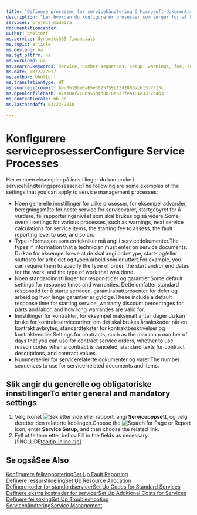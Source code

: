 ```yaml
---
title: "Definere prosesser for servicehåndtering | Microsoft-dokumentasjon"
description: "Lær hvordan du konfigurerer prosesser som sørger for at kundene dine er tilfreds med kundeservicen."
services: project-madeira
documentationcenter: 
author: bholtorf
ms.service: dynamics365-financials
ms.topic: article
ms.devlang: na
ms.tgt_pltfrm: na
ms.workload: na
ms.search.keywords: service, number sequences, setup, warnings, fee, contracts, warranties
ms.date: 08/22/2017
ms.author: bholtorf
ms.translationtype: HT
ms.sourcegitcommit: bec0619be0a65e3625759e13d2866ac615d7513c
ms.openlocfilehash: 87a18af2c88955d4d0b78eb37fea161e3332c4b3
ms.contentlocale: nb-no
ms.lasthandoff: 03/22/2018

---
```

# <a name="configure-service-processes"></a><span data-ttu-id="6201d-103">Konfigurere serviceprosesser</span><span class="sxs-lookup"><span data-stu-id="6201d-103">Configure Service Processes</span></span>
<span data-ttu-id="6201d-104">Her er noen eksempler på innstillinger du kan bruke i servicehåndteringsprosessene:</span><span class="sxs-lookup"><span data-stu-id="6201d-104">The following are some examples of the settings that you can apply to service management processes:</span></span>  
  
* <span data-ttu-id="6201d-105">Noen generelle innstillinger for ulike prosesser, for eksempel advarsler, beregningsmåte for neste service for servicevarer, startgebyret for å vurdere, feilrapporteringsnivået som skal brukes og så videre.</span><span class="sxs-lookup"><span data-stu-id="6201d-105">Some overall settings for various processes, such as warnings, next service calculations for service items, the starting fee to assess, the fault reporting level to use, and so on.</span></span>  
* <span data-ttu-id="6201d-106">Type informasjon som en tekniker må angi i servicedokumenter.</span><span class="sxs-lookup"><span data-stu-id="6201d-106">The types if information that a technician must enter on service documents.</span></span> <span data-ttu-id="6201d-107">Du kan for eksempel kreve at de skal angi ordretype, start- og/eller sluttdato for arbeidet og typen arbeid som er utført.</span><span class="sxs-lookup"><span data-stu-id="6201d-107">For example, you can require them to specify the type of order, the start and/or end dates for the work, and the type of work that was done.</span></span>  
* <span data-ttu-id="6201d-108">Noen standardinnstillinger for responstider og garantier.</span><span class="sxs-lookup"><span data-stu-id="6201d-108">Some default settings for response times and warranties.</span></span> <span data-ttu-id="6201d-109">Dette omfatter standard responstid for å starte servicen, garantirabattprosenter for deler og arbeid og hvor lenge garantier er gyldige.</span><span class="sxs-lookup"><span data-stu-id="6201d-109">These include a default response time for starting service, warranty discount percentages for parts and labor, and how long warranties are valid for.</span></span>  
* <span data-ttu-id="6201d-110">Innstillinger for kontrakter, for eksempel maksimalt antall dager du kan bruke for kontraktserviceordrer, om det skal brukes årsakskoder når en kontrakt avbrytes, standardtekster for kontraktbeskrivelser og kontraktverdier.</span><span class="sxs-lookup"><span data-stu-id="6201d-110">Settings for contracts, such as the maximum number of days that you can use for contract service orders, whether to use reason codes when a contract is canceled, standard texts for contract descriptions, and contract values.</span></span>  
* <span data-ttu-id="6201d-111">Nummerserier for servicerelaterte dokumenter og varer.</span><span class="sxs-lookup"><span data-stu-id="6201d-111">The number sequences to use for service-related documents and items.</span></span>  

## <a name="to-enter-general-and-mandatory-settings"></a><span data-ttu-id="6201d-112">Slik angir du generelle og obligatoriske innstillinger</span><span class="sxs-lookup"><span data-stu-id="6201d-112">To enter general and mandatory settings</span></span>
1. <span data-ttu-id="6201d-113">Velg ikonet ![Søk etter side eller rapport](media/ui-search/search_small.png "Søk etter side eller rapport"), angi **Serviceoppsett**, og velg deretter den relaterte koblingen.</span><span class="sxs-lookup"><span data-stu-id="6201d-113">Choose the ![Search for Page or Report](media/ui-search/search_small.png "Search for Page or Report icon") icon, enter **Service Setup**, and then choose the related link.</span></span>
2. <span data-ttu-id="6201d-114">Fyll ut feltene etter behov.</span><span class="sxs-lookup"><span data-stu-id="6201d-114">Fill in the fields as necessary.</span></span> [!INCLUDE[tooltip-inline-tip](includes/tooltip-inline-tip_md.md)]  

## <a name="see-also"></a><span data-ttu-id="6201d-115">Se også</span><span class="sxs-lookup"><span data-stu-id="6201d-115">See Also</span></span>  
[<span data-ttu-id="6201d-116">Konfigurere feilrapportering</span><span class="sxs-lookup"><span data-stu-id="6201d-116">Set Up Fault Reporting</span></span>](service-how-setup-fault-reporting.md)  
[<span data-ttu-id="6201d-117">Definere ressurstildeling</span><span class="sxs-lookup"><span data-stu-id="6201d-117">Set Up Resource Allocation</span></span>](service-how-setup-resource-allocation.md)  
[<span data-ttu-id="6201d-118">Definere koder for standardservicer</span><span class="sxs-lookup"><span data-stu-id="6201d-118">Set Up Codes for Standard Services</span></span>](service-how-setup-service-coding.md)  
[<span data-ttu-id="6201d-119">Definere ekstra kostnader for servicer</span><span class="sxs-lookup"><span data-stu-id="6201d-119">Set Up Additional Costs for Services</span></span>](service-how-setup-service-costs-pricing.md)  
[<span data-ttu-id="6201d-120">Definere feilsøking</span><span class="sxs-lookup"><span data-stu-id="6201d-120">Set Up Troubleshooting</span></span>](service-how-setup-troubleshooting.md)  
[<span data-ttu-id="6201d-121">Servicehåndtering</span><span class="sxs-lookup"><span data-stu-id="6201d-121">Service Management</span></span>](service-service.md)  


